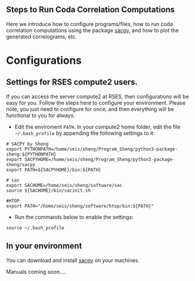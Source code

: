 Steps to Run Coda Correlation Computations
----

Here we introduce how to configure programs/files, how to run coda correlation computations using the package [sacpy](https://github.com/sheng09/sacpy), and how to plot the generated correlograms, etc.

# Configurations

## Settings for RSES compute2 users.
If you can access the server compute2 at RSES, then configurations will be easy for you. Follow the steps here to configure your environment. Please note, you just need to configure for once, and then everything will be functional to you for always.

- Edit the enviroment `PATH`. In your compute2 home folder, edit the file `~/.bash_profile` by appending the following settings to it:

```
# SACPY by Sheng
export PYTHONPATH=/home/seis/sheng/Program_Sheng/python3-package-sheng:${PYTHONPATH}
export SACPYHOME=/home/seis/sheng/Program_Sheng/python3-package-sheng/sacpy
export PATH=${SACPYHOME}/bin:${PATH}

# sac
export SACHOME=/home/seis/sheng/software/sac
source ${SACHOME}/bin/sacinit.sh

#HTOP
export PATH="/home/seis/sheng/software/htop/bin:${PATH}"
```

- Run the commands below to enable the settings:

```
source ~/.bash_profile
```

## In your environment
You can download and install [sacpy](https://github.com/sheng09/sacpy) on your machines. 

Manuals coming soon....



